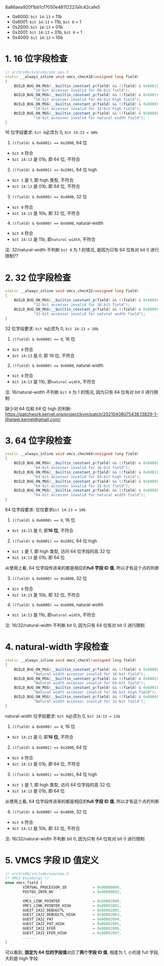 

8a86aea920f1bb1cf7050e48112227a1c42cafe5

* 0x6000: `bit 14:13` = 11b
* 0x6001: `bit 14:13` = 11b, `bit 0` = 1
* 0x2000: `bit 14:13` = 01b
* 0x2001: `bit 14:13` = 01b, `bit 0` = 1
* 0x4000: `bit 14:13` = 10b

# 1. 16 位字段检查

```cpp
// arch/x86/kvm/vmx/vmx_ops.h
static __always_inline void vmcs_check16(unsigned long field)
{
    BUILD_BUG_ON_MSG(__builtin_constant_p(field) && ((field) & 0x6001) == 0x2000,
             "16-bit accessor invalid for 64-bit field");
    BUILD_BUG_ON_MSG(__builtin_constant_p(field) && ((field) & 0x6001) == 0x2001,
             "16-bit accessor invalid for 64-bit high field");
    BUILD_BUG_ON_MSG(__builtin_constant_p(field) && ((field) & 0x6000) == 0x4000,
             "16-bit accessor invalid for 32-bit high field");
    BUILD_BUG_ON_MSG(__builtin_constant_p(field) && ((field) & 0x6000) == 0x6000,
             "16-bit accessor invalid for natural width field");
}
```

16 位字段要求: `bit 0`必须为 0, `bit 14:13 = 00b`

1. `((field) & 0x6001) == 0x2000`, 64 位

* `bit 0` 符合
* `bit 14:13` 是 01b, 即 64 位, 不符合

2. `((field) & 0x6001) == 0x2001`, 64 位 high

* `bit 1` 是 1, 即 high 类型, 不符合
* `bit 14:13` 是 01b, 即 64 位, 不符合

3. `((field) & 0x6000) == 0x4000`, 32 位

* `bit 0` 符合
* `bit 14:13` 是 10b, 即 32 位, 不符合

4. `((field) & 0x6000) == 0x6000`, natural-width

* `bit 0` 符合
* `bit 14:13` 是 11b, 即`natural-width`, 不符合

注: 32/natural-width 不判断 `bit 0` 为 1 的情况, 是因为只有 64 位有对 bit 0 进行限制??

# 2. 32 位字段检查

```cpp
static __always_inline void vmcs_check32(unsigned long field)
{
    BUILD_BUG_ON_MSG(__builtin_constant_p(field) && ((field) & 0x6000) == 0,
             "32-bit accessor invalid for 16-bit field");
    BUILD_BUG_ON_MSG(__builtin_constant_p(field) && ((field) & 0x6000) == 0x6000,
             "32-bit accessor invalid for natural width field");
}
```

32 位字段要求: `bit 0`必须为 0, `bit 14:13 = 10b`

1. `((field) & 0x6000) == 0`, 16 位

* `bit 0` 符合
* `bit 14:13` 是 0, 即 16 位, 不符合

2. `((field) & 0x6000) == 0x6000`, natural-width

* `bit 0` 符合
* `bit 14:13` 是 11b, 即`natural-width`, 不符合

注: 16/natural-width 不判断 `bit 0` 为 1 的情况, 因为只有 64 位有对 bit 0 进行限制

缺少对 64 位和 64 位 high 的判断: https://patchwork.kernel.org/project/kvm/patch/20210408075436.13829-1-lihaiwei.kernel@gmail.com/

# 3. 64 位字段检查

```cpp
static __always_inline void vmcs_check64(unsigned long field)
{
    BUILD_BUG_ON_MSG(__builtin_constant_p(field) && ((field) & 0x6000) == 0,
             "64-bit accessor invalid for 16-bit field");
    BUILD_BUG_ON_MSG(__builtin_constant_p(field) && ((field) & 0x6001) == 0x2001,
             "64-bit accessor invalid for 64-bit high field");
    BUILD_BUG_ON_MSG(__builtin_constant_p(field) && ((field) & 0x6000) == 0x4000,
             "64-bit accessor invalid for 32-bit field");
    BUILD_BUG_ON_MSG(__builtin_constant_p(field) && ((field) & 0x6000) == 0x6000,
             "64-bit accessor invalid for natural width field");
}
```

64 位字段要求: 仅仅要求`bit 14:13 = 10b`

1. `((field) & 0x6000) == 0`, 16 位

* `bit 14:13` 是 0, 即**16 位**, 不符合

2. `((field) & 0x6001) == 0x2001`, 64 位 high

* `bit 1` 是 1, 即 high 类型, 访问 64 位字段的高 32 位
* `bit 14:13` 是 01b, 即 64 位

从使用上看, 64 位字段传进来的都是相应的**full 字段 ID 值**, 所以才有这个点的判断

3. `((field) & 0x6000) == 0x4000`, 32 位

* `bit 0` 符合
* `bit 14:13` 是 10b, 即 32 位, 不符合

4. `((field) & 0x6000) == 0x6000`, natural-width

* `bit 14:13` 是 11b, 即`natural-width`, 不符合

注: 16/32/natural-width 不判断 bit 0, 因为只有 64 位有对 bit 0 进行限制

# 4. natural-width 字段检查

```cpp
static __always_inline void vmcs_checkl(unsigned long field)
{
    BUILD_BUG_ON_MSG(__builtin_constant_p(field) && ((field) & 0x6000) == 0,
             "Natural width accessor invalid for 16-bit field");
    BUILD_BUG_ON_MSG(__builtin_constant_p(field) && ((field) & 0x6001) == 0x2000,
             "Natural width accessor invalid for 64-bit field");
    BUILD_BUG_ON_MSG(__builtin_constant_p(field) && ((field) & 0x6001) == 0x2001,
             "Natural width accessor invalid for 64-bit high field");
    BUILD_BUG_ON_MSG(__builtin_constant_p(field) && ((field) & 0x6000) == 0x4000,
             "Natural width accessor invalid for 32-bit field");
}
```

natural-width 位字段要求: `bit 0`必须为 0, `bit 14:13 = 11b`

1. `((field) & 0x6000) == 0`, 16 位

* `bit 14:13` 是 0, 即**16 位**, 不符合

2. `((field) & 0x6001) == 0x2000`, 64 位

* `bit 0` 符合
* `bit 14:13` 是 01b, 即 64 位, 不符合

3. `((field) & 0x6001) == 0x2001`, 64 位 high

* `bit 1` 是 1, 即 high 类型, 访问 64 位字段的高 32 位
* `bit 14:13` 是 01b, 即 64 位

从使用上看, 64 位字段传进来的都是相应的**full 字段 ID 值**, 所以才有这个点的判断

4. `((field) & 0x6000) == 0x4000`, 32 位

* `bit 0` 符合
* `bit 14:13` 是 10b, 即 32 位, 不符合


注: 16/32/natural-width 不判断 bit 0, 因为只有 64 位有对 bit 0 进行限制

# 5. VMCS 字段 ID 值定义

```cpp
// arch/x86/include/asm/vmx.h
/* VMCS Encodings */
enum vmcs_field {
        VIRTUAL_PROCESSOR_ID            = 0x00000000,
        POSTED_INTR_NV                  = 0x00000002,
        ......
        VMCS_LINK_POINTER               = 0x00002800,
        VMCS_LINK_POINTER_HIGH          = 0x00002801,
        GUEST_IA32_DEBUGCTL             = 0x00002802,
        GUEST_IA32_DEBUGCTL_HIGH        = 0x00002803,
        GUEST_IA32_PAT                  = 0x00002804,
        GUEST_IA32_PAT_HIGH             = 0x00002805,
        GUEST_IA32_EFER                 = 0x00002806,
        GUEST_IA32_EFER_HIGH            = 0x00002807,
        ......
}
```

可以看到, **固定为 64 位的字段值**对应了**两个字段 ID 值**, 相差为 1, 小的是 full 字段, 大的是 high 字段.
